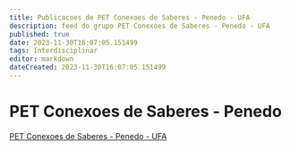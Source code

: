 ```yaml
---
title: Publicacoes de PET Conexoes de Saberes - Penedo - UFA
description: feed do grupo PET Conexoes de Saberes - Penedo - UFA
published: true
date: 2023-11-30T16:07:05.151499
tags: Interdisciplinar
editor: markdown
dateCreated: 2023-11-30T16:07:05.151499
---
```


# PET Conexoes de Saberes - Penedo
[PET Conexoes de Saberes - Penedo - UFA](/grupo/10PETConexoesdeSaberesPenedoUFA.md)